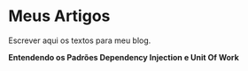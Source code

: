 # Meus Artigos
  Escrever aqui os textos para meu blog.
  
  **Entendendo os Padrões Dependency Injection e Unit Of Work**
  
  
  


